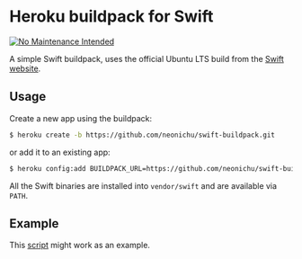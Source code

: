 # Heroku buildpack for Swift

[![No Maintenance Intended](http://unmaintained.tech/badge.svg)](http://unmaintained.tech/)

A simple Swift buildpack, uses the official Ubuntu LTS build
from the [Swift website][1].

## Usage

Create a new app using the buildpack:

```bash
$ heroku create -b https://github.com/neonichu/swift-buildpack.git
```

or add it to an existing app:

```bash
$ heroku config:add BUILDPACK_URL=https://github.com/neonichu/swift-buildpack.git
```

All the Swift binaries are installed into `vendor/swift` and are
available via `PATH`.

## Example

This [script][2] might work as an example.


[1]: https://swift.org
[2]: https://gist.github.com/neonichu/c504267a23ca3f3126bb
